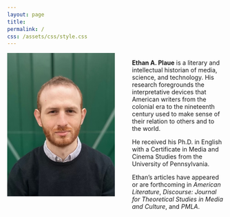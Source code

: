 ```yaml
---
layout: page
title:
permalink: /
css: /assets/css/style.css
---
```

<div style="display: flex; align-items: left;">
  <div style="flex-shrink: 0;">
    <img src="assets/images/ethan_pic.png" alt="Ethan Plaue picture" style="width: 250px; margin-right: 40px;" />
  </div>
  
  <div>
    <p><strong>Ethan A. Plaue</strong> is a literary and intellectual historian of media, science, and technology. His research foregrounds the interpretative devices that American writers from the colonial era to the nineteenth century used to make sense of their relation to others and to the world.</p>
    <p>He received his Ph.D. in English with a Certificate in Media and Cinema Studies from the University of Pennsylvania.</p>
    <p>Ethan’s articles have appeared or are forthcoming in <em>American Literature</em>, <em>Discourse: Journal for Theoretical Studies in Media and Culture</em>, and <em>PMLA</em>.</p>
  </div>
</div>
